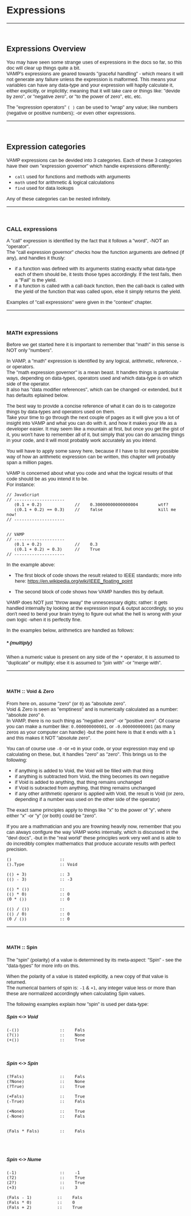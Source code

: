 <style>
   body
   {
      font-family: Arial, Helvitica, Sans;
      font-size:13px !important;
      background: url('../../art/img/bg_texture.jpg') !important;
   }

   hr
   { border: none; }

   .frame
   {
      display: inline-block;
      background: rgba(100,100,100,0.15);
      padding:12px;
      text-align:center;
      vertical-align:top;
      border: 1px solid rgba(128,128,128,0.3);
      border-radius: 5px;
      margin: 15px;
   }

   .span
   { display:block; }

   .info
   {
      display:block;
      font-style:italic;
      font-size:12px;
      padding-left:15px;
   }

   .bigTxt
   {
      display:inline-block;
      vertical-align:top;
      font-size:40px;
      line-height:60px;
      padding-left:10px;
      padding-right:10px;
   }

   .pageNext
   { margin-bottom:800px; }

   .pageHead
   { height:30px; }

</style>

<br>




# Expressions
-----------------------------------------------------------------------------------------------
<br>


## Expressions Overview

You may have seen some strange uses of expressions in the docs so far, so this doc will clear up things quite a bit.<br>
VAMP's expressions are geared towards "graceful handling" - which means it will not generate any failure unless the expression is malformed. This means your variables can have any data-type and your expression will hapily calculate it, either explicitly, or impliclitly; meaning that it will take care or things like: "devide by zero", or "negative zero", or "to the power of zero", etc, etc.

The "expression operators" `( )` can be used to "wrap" any value; like numbers (negative or positive numbers); -or even other expressions.

-----------------------------------------------------------------------------------------------
<br>





## Expression categories

VAMP expressions can be devided into 3 categories. Each of these 3 categories have their own "expression governor" which handle expressions differently:
- `call` used for functions and methods with arguments
- `math` used for arithmetic & logical calculations
- `find` used for data lookups

Any of these categories can be nested infinitely.


-----------------------------------------------------------------------------------------------
<br>



### CALL expressions

A "call" expression is identified by the fact that it follows a "word", -NOT an "operator".<br>
The "call expression governor" checks how the function arguments are defined (if any), and handles it thusly:

- if a function was defined with its arguments stating exactly what data-type each of them should be, it tests those types accordingly. If the test fails, then a "Fail" is the yield.
- if a function is called with a call-back function, then the call-back is called with the yield of the function that was called upon, else it simply returns the yield.

Examples of "call expressions" were given in the "context" chapter.


-----------------------------------------------------------------------------------------------
<br>



### MATH expressions

Before we get started here it is important to remember that "math" in this sense is NOT only "numbers".

In VAMP, a "math" expression is identified by any logical, arithmetic, reference, -or operators.<br>
The "math expression governor" is a mean beast. It handles things is particular ways, depending on data-types, operators used and which data-type is on which side of the operator.<br>
It also has "data modifier references", which can be changed -or extended, but it has defaults eplained below.

The best way to provide a concise reference of what it can do is to categorize things by data-types and operators used on them.<br>
Take your time to go through the next couple of pages as it will give you a lot of insight into VAMP and what you can do with it, and how it makes your life as a developer easier. It may seem like a mountain at first, but once you get the gist of it, you won't have to remember all of it, but simply that you can do amazing things in your code, and it will most probably work accurately as you intend.

You will have to apply some savvy here, because if I have to list every possible way of how an arithmetic expression can be written, this chapter will probably span a million pages.

VAMP is concerned about what you code and what the logical results of that code should be as you intend it to be.<br>
For instance:

```vamp
// JavaScript
// --------------------
   (0.1 + 0.2)             //    0.30000000000000004        wtf?
   ((0.1 + 0.2) == 0.3)    //    false                      kill me now!
// --------------------


// VAMP
// --------------------
   (0.1 + 0.2)             //    0.3
   ((0.1 + 0.2) = 0.3)     //    True
// --------------------
```
In the example above:

- The first block of code shows the result related to IEEE standards; more info here: https://en.wikipedia.org/wiki/IEEE_floating_point <br>

- The second block of code shows how VAMP handles this by default.

VAMP does NOT just "throw away" the unnescessary digits; rather: it gets handled internally by looking at the expression input & output accordingly, so you don't need to bend your brain trying to figure out what the hell is wrong with your own logic -when it is perfectly fine.

In the examples below, arithmetics are handled as follows:

##### * (multiply)

When a numeric value is present on any side of the `*` operator, it is assumed to "duplicate" or multiply; else it is assumed to "join with" -or "merge with".


-----------------------------------------------------------------------------------------------
<br>



#### MATH :: Void & Zero

From here on, assume "zero" (or `0`) as "absolute zero".<br>
Void & Zero is seen as "emptiness" and is numerically calculated as a number: "absolute zero" `0`.<br> In VAMP, there is no such thing as "negative zero" -or "positive zero". Of coarse you can make a number like: `0.000000000001`, or `-0.000000000001` (as many zeros as your computer can handle) -but the point here is that it ends with a `1` and this makes it NOT "absolute zero".

You can of course use `-0` -or `+0` in your code, or your expression may end up calculating on these, but, it handles "zero" as "zero".
This brings us to the following:

- if anything is added to Void, the Void will be filled with that thing
- if anything is subtracted from Void, the thing becomes its own negative
- if Void is added to anything, that thing remains unchanged
- if Void is subracted from anything, that thing remains unchanged
- if any other arithmetic operaror is applied with Void, the result is Void (or zero, depending if a number was used on the other side of the operator)

The exact same principles apply to things like "x" to the power of "y", where either "x" -or "y" (or both) could be "zero".

If you are a mathmatician and you are frowning heavily now, remember that you can always configure the way VAMP works internally, which is discussed in the "devl docs", -but in the "real world" these principles work very well and is able to do incredibly complex mathematics that produce accurate results with perfect precision.

```vamp
()                   ::
().Type              :: Void

(() + 3)             :: 3
(() - 3)             :: -3

(() * ())            ::
(() * 0)             :: 0
(0 * ())             :: 0

(() / ())            ::
(() / 0)             :: 0
(0 / ())             :: 0
```

-----------------------------------------------------------------------------------------------
<br>



#### MATH :: Spin

The "spin" (polarity) of a value is determined by its meta-aspect: "Spin" - see the "data-types" for more info on this.

When the polarity of a value is stated explicitly, a new copy of that value is returned.<br>
The numerical barriers of spin is: `-1` & `+1`, any integer value less or more than these are normalized accordingly when calculating Spin values.

The following examples explain how "spin" is used per data-type:

##### Spin <-> Void
```vamp
(-())                ::    Fals
(?())                ::    None
(+())                ::    True
```
<br>

##### Spin <-> Spin
```vamp
(?Fals)              ::    Fals
(?None)              ::    None
(?True)              ::    True

(+Fals)              ::    True
(-True)              ::    Fals

(+None)              ::    True
(-None)              ::    Fals


(Fals * Fals)        ::    Fals


```
<br>

##### Spin <-> Nume
```vamp
(-1)                 ::    -1
(?2)                 ::    True
(2?)                 ::    True
(+3)                 ::    3

(Fals - 1)          ::    Fals
(Fals * 0)          ::    0
(Fals + 2)          ::    True
```
